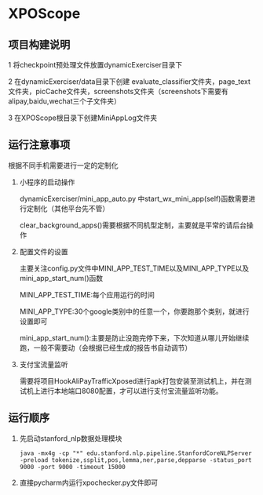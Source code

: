 # XPOScope

## 项目构建说明
1 将checkpoint预处理文件放置dynamicExerciser目录下

2 在dynamicExerciser/data目录下创建 evaluate_classifier文件夹，page_text文件夹，picCache文件夹，screenshots文件夹（screenshots下需要有alipay,baidu,wechat三个子文件夹）

3 在XPOScope根目录下创建MiniAppLog文件夹



## 运行注意事项

根据不同手机需要进行一定的定制化

1. 小程序的启动操作

   dynamicExerciser/mini_app_auto.py 中start_wx_mini_app(self)函数需要进行定制化（其他平台先不管）

   clear_background_apps()需要根据不同机型定制，主要就是平常的请后台操作

2. 配置文件的设置

   主要关注config.py文件中MINI_APP_TEST_TIME以及MINI_APP_TYPE以及mini_app_start_num()函数

   MINI_APP_TEST_TIME:每个应用运行的时间

   MINI_APP_TYPE:30个google类别中的任意一个，你要跑那个类别，就进行设置即可

   mini_app_start_num():主要是防止没跑完停下来，下次知道从哪儿开始继续跑，一般不需要动（会根据已经生成的报告书自动调节）

2. 支付宝流量监听

   需要将项目HookAliPayTrafficXposed进行apk打包安装至测试机上，并在测试机上进行本地端口8080配置，才可以进行支付宝流量监听功能。

   

   

## 运行顺序

1. 先启动stanford_nlp数据处理模块

   ```
   java -mx4g -cp "*" edu.stanford.nlp.pipeline.StanfordCoreNLPServer -preload tokenize,ssplit,pos,lemma,ner,parse,depparse -status_port 9000 -port 9000 -timeout 15000
   
   ```

   

2. 直接pycharm内运行xpochecker.py文件即可

